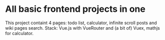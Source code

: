 # All basic frontend projects in one
This project containt 4 pages: todo list, calculator, infinite scroll posts and wiki pages search.
Stack: Vue.js with VueRouter and (a bit of) Vuex, mathjs for calculator.
